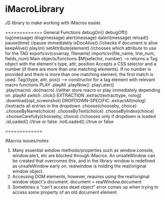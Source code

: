 iMacroLibrary
=============

JS library to make working with iMacros easier.

=============
General Functions
	debugOn()	debugOff()<br />
	log(message)	dlog(message)
	alert(message)	dalert(message)
	reload()
	pause(time) //pause immediately
	isDocAlive() //checks if document is alive
	keepAlive()
	play(m)
	setAttribute(element) //chooses which attribute to use for the TAG
	exportcsv(csvarray, filename)
	importcsv(file_name, line_num, fields_num)
Main objects/functions
	$M(selector, number) --> returns a Tag object with the element's type, attr, position
		Accepts a CSS selector and a number (if there are more than one matching elements).
		If no number is provided and there is more than one matching element, the first match is used.
	Tag({type, attr, pos}) --> constructor for a tag element with relevant macro functions
		PLAY
			.playAll	.playNow()	.playLater()	
			.play(macro)
			.do(macro)	//either store macro or play immediately depending on .playAll switch
			.click()
		EXTRACTION
			.extract(extracttype, nolog)
			.download(opt_screenshot)
		DROPDOWN-SPECIFIC
			.extractAll(nolog) //extracts all entries in the dropdown
			.choose(chooseby, choice)
				.chooseByName(choice)
				.chooseByText(choice)
				.chooseByIndex(choice)
			.chooseCarefully(chooseby, choice) //chooses only if dropdown is loaded
			.isLoaded() //true or false
				.notLoaded() //true or false

=============

iMacros issues/notes
  1. Many essential window methods/properties such as window.console, window.alert, etc are blocked through iMacros. 
     An unsafeWindow can be created that overcomes this, and in the library window is redefined as unsafeWindow early on.
     realwindow is holding the real/original window object.
  2. Accessing DOM elements, however, requires using the real/original window object's document. 
     document = realWindow.document
  3. Sometimes a "can't access dead object" error comes up when trying to access some property of an old document element
     
